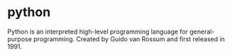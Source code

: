 # python
Python is an interpreted high-level programming language for general-purpose programming. Created by Guido van Rossum and first released in 1991.
